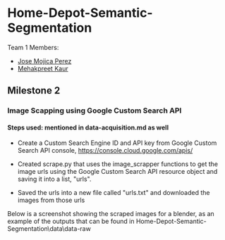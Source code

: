 # Home-Depot-Semantic-Segmentation
Team 1 Members:
- [Jose Mojica Perez](https://github.com/J-Mojica)
- [Mehakpreet Kaur](https://github.com/Mehakpreet21)

## Milestone 2

### Image Scapping using Google Custom Search API
#### Steps used: mentioned in data-acquisition.md as well

- Create a Custom Search Engine ID and API key from Google Custom Search API console, https://console.cloud.google.com/apis/

- Created scrape.py that uses the image_scrapper functions to get the image urls using the Google Custom Search API resource object and saving it into a list, "urls".

- Saved the urls into a new file called "urls.txt" and downloaded the images from those urls

Below is a screenshot showing the scraped images for a blender, as an example of the outputs that can be found in Home-Depot-Semantic-Segmentation\data\data-raw

[Blender Images Screenshot]: https://github.com/J-Mojica/Home-Depot-Semantic-Segmentation/blob/data-acquisition/data-acquisition/media/blenderImages.png "Blender Images Screenshot"
